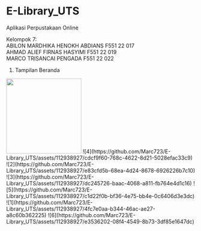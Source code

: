 # E-Library_UTS
Aplikasi Perpustakaan Online

Kelompok 7: <br>
ABILON MARDHIKA HENOKH ABDIANS F551 22 017 <br>
AHMAD ALIEF FIRNAS HASYIMI F551 22 019 <br>
MARCO TRISANCAI PENGADA F551 22 022 <br>

1. Tampilan Beranda <br>
<img src="Beranda.png" height="200px"/>
![4](https://github.com/Marc723/E-Library_UTS/assets/112938927/cdcf9f60-768c-4622-8d21-5028efac33c9)
![2](https://github.com/Marc723/E-Library_UTS/assets/112938927/e83cfd5b-68ea-4d24-8678-6926226b7c10)
![3](https://github.com/Marc723/E-Library_UTS/assets/112938927/dc245726-baac-4068-a811-fb764e4d1c16)
![5](https://github.com/Marc723/E-Library_UTS/assets/112938927/c1d22f0b-bf36-4e75-bb4e-0c6406d3e3dc)
![1](https://github.com/Marc723/E-Library_UTS/assets/112938927/4fc7e0aa-b344-46ac-ae27-a8c60b362225)
![6](https://github.com/Marc723/E-Library_UTS/assets/112938927/e3536202-08f4-4549-8b73-3df85e1647dc)


